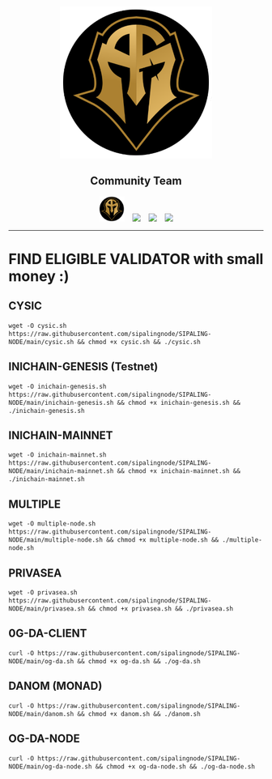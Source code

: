 <p align="center">
  <img height="300" height="auto" src="https://github.com/sipalingnode/sipalingnode/blob/main/logo.png">
</p>

<h2 align="center"><b>Community Team</b></h2>
<p align="center">
  <a href="https://www.airdropasc.com" target="_blank"><img src="https://github.com/sipalingnode/sipalingnode/blob/main/logo.png" width="50"/></a>&nbsp;&nbsp;&nbsp;
  <a href="https://t.me/airdropasc" target="_blank"><img src="https://github.com/user-attachments/assets/56e7f6ee-18b7-4b36-becc-ec6e4de7bff9" width="50"/></a>&nbsp;&nbsp;&nbsp;
  <a href="https://x.com/Autosultan_team" target="_blank"><img src="https://github.com/user-attachments/assets/fbb43aa4-9652-4a49-b984-5cf032b6b1ac" width="50"/></a>&nbsp;&nbsp;&nbsp;
  <a href="https://www.youtube.com/@ZamzaSalim" target="_blank"><img src="https://github.com/user-attachments/assets/c15509f9-acb7-49ce-989a-5bac62e7e549" width="50"/></a>
</p>

---

# FIND ELIGIBLE VALIDATOR with small money :)
## CYSIC
```
wget -O cysic.sh https://raw.githubusercontent.com/sipalingnode/SIPALING-NODE/main/cysic.sh && chmod +x cysic.sh && ./cysic.sh
```
## INICHAIN-GENESIS (Testnet)
```
wget -O inichain-genesis.sh https://raw.githubusercontent.com/sipalingnode/SIPALING-NODE/main/inichain-genesis.sh && chmod +x inichain-genesis.sh && ./inichain-genesis.sh
```
## INICHAIN-MAINNET
```
wget -O inichain-mainnet.sh https://raw.githubusercontent.com/sipalingnode/SIPALING-NODE/main/inichain-mainnet.sh && chmod +x inichain-mainnet.sh && ./inichain-mainnet.sh
```
## MULTIPLE
```
wget -O multiple-node.sh https://raw.githubusercontent.com/sipalingnode/SIPALING-NODE/main/multiple-node.sh && chmod +x multiple-node.sh && ./multiple-node.sh
```
## PRIVASEA
```
wget -O privasea.sh https://raw.githubusercontent.com/sipalingnode/SIPALING-NODE/main/privasea.sh && chmod +x privasea.sh && ./privasea.sh
```
## 0G-DA-CLIENT
```
curl -O https://raw.githubusercontent.com/sipalingnode/SIPALING-NODE/main/og-da.sh && chmod +x og-da.sh && ./og-da.sh
```
## DANOM (MONAD)
```
curl -O https://raw.githubusercontent.com/sipalingnode/SIPALING-NODE/main/danom.sh && chmod +x danom.sh && ./danom.sh
```
## OG-DA-NODE
```
curl -O https://raw.githubusercontent.com/sipalingnode/SIPALING-NODE/main/og-da-node.sh && chmod +x og-da-node.sh && ./og-da-node.sh
```
